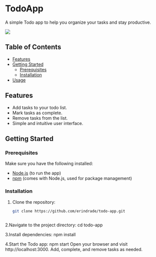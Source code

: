 # TodoApp

A simple Todo app to help you organize your tasks and stay productive.

![](https://i.imgur.com/kuEbmJr.png)

## Table of Contents

- [Features](#features)
- [Getting Started](#getting-started)
  - [Prerequisites](#prerequisites)
  - [Installation](#installation)
- [Usage](#usage)

## Features

- Add tasks to your todo list.
- Mark tasks as complete.
- Remove tasks from the list.
- Simple and intuitive user interface.

## Getting Started

### Prerequisites

Make sure you have the following installed:

- [Node.js](https://nodejs.org/) (to run the app)
- [npm](https://www.npmjs.com/) (comes with Node.js, used for package management)

### Installation

1. Clone the repository:

   ```bash
   git clone https://github.com/erindrade/todo-app.git
  
2.Navigate to the project directory:
   cd todo-app

3.Install dependencies:
  npm install

4.Start the Todo app:
  npm start
  Open your browser and visit http://localhost:3000.
  Add, complete, and remove tasks as needed.

